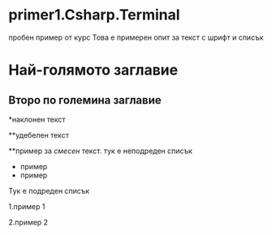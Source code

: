 ﻿ # primer1.Csharp.Terminal
пробен пример от курс
 Това е примерен опит за текст с шрифт и списък
# Най-голямото заглавие 
## Второ по големина заглавие
*наклонен текст

**удебелен текст

**пример за *смесен* текст. 
 тук е неподреден списък
* пример
* пример

 Тук е подреден списък

1.пример 1

2.пример 2 
